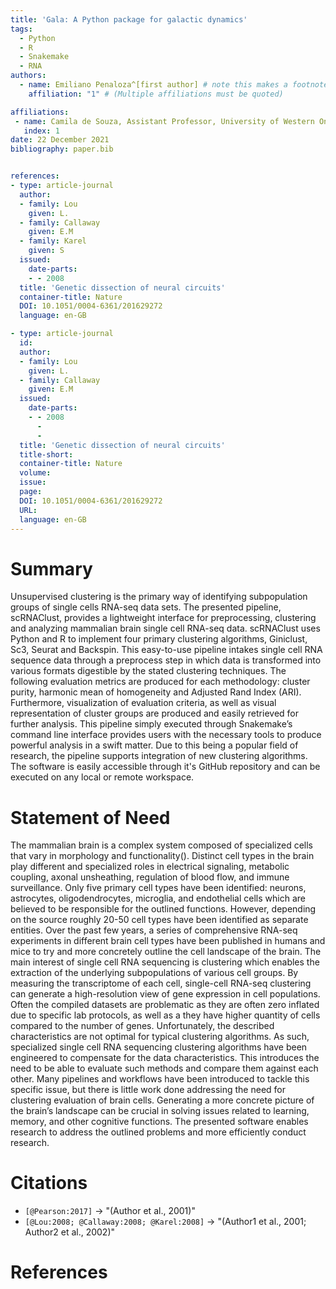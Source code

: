 ```yaml
---
title: 'Gala: A Python package for galactic dynamics'
tags:
  - Python
  - R
  - Snakemake
  - RNA
authors:
  - name: Emiliano Penaloza^[first author] # note this makes a footnote saying 'co-first author'
    affiliation: "1" # (Multiple affiliations must be quoted)

affiliations:
 - name: Camila de Souza, Assistant Professor, University of Western Ontario
   index: 1
date: 22 December 2021
bibliography: paper.bib


references:
- type: article-journal
  author:
  - family: Lou
    given: L.
  - family: Callaway
    given: E.M
  - family: Karel
    given: S
  issued:
    date-parts:
    - - 2008
  title: 'Genetic dissection of neural circuits'
  container-title: Nature
  DOI: 10.1051/0004-6361/201629272
  language: en-GB

- type: article-journal
  id: 
  author:
  - family: Lou
    given: L.
  - family: Callaway
    given: E.M
  issued:
    date-parts:
    - - 2008
      - 
      - 
  title: 'Genetic dissection of neural circuits'
  title-short: 
  container-title: Nature
  volume: 
  issue: 
  page: 
  DOI: 10.1051/0004-6361/201629272
  URL: 
  language: en-GB
---
```

# Summary 

Unsupervised clustering is the primary way of identifying subpopulation groups of single cells RNA-seq data sets. The presented pipeline, scRNAClust, provides a lightweight interface for preprocessing, clustering and analyzing mammalian brain single cell RNA-seq data. scRNAClust uses Python and R to implement four primary clustering algorithms, Giniclust, Sc3, Seurat and Backspin. This easy-to-use pipeline intakes single cell RNA sequence data through a preprocess step in which data is transformed into various formats digestible by the stated clustering techniques.  The following evaluation metrics are produced for each methodology: cluster purity, harmonic mean of homogeneity and Adjusted Rand Index (ARI). Furthermore, visualization of evaluation criteria, as well as visual representation of cluster groups are produced and easily retrieved for further analysis. This pipeline simply executed through Snakemake’s command line interface provides users with the necessary tools to produce powerful analysis in a swift matter.  Due to this being a popular field of research, the pipeline supports integration of new clustering algorithms. The software is easily accessible through it's GitHub repository and can be executed on any local or remote workspace. 
 


# Statement of Need 

The mammalian brain is a complex system composed of specialized cells that vary in morphology and functionality(). Distinct cell types in the brain play different and specialized roles in electrical signaling, metabolic coupling, axonal unsheathing, regulation of blood flow, and immune surveillance. Only five primary cell types have been identified: neurons, astrocytes, oligodendrocytes, microglia, and endothelial cells which are believed to be responsible for the outlined functions. However, depending on the source roughly 20-50 cell types have been identified as separate entities. Over the past few years, a series of comprehensive RNA-seq experiments in different brain cell types have been published in humans and mice to try and more concretely outline the cell landscape of the brain. The main interest of single cell RNA sequencing is clustering which enables the extraction of the underlying subpopulations of various cell groups. By measuring the transcriptome of each cell, single-cell RNA-seq clustering can generate a high-resolution view of gene expression in cell populations. Often the compiled datasets are problematic as they are often zero inflated due to specific lab protocols, as well as a they have higher quantity of cells compared to the number of genes. Unfortunately, the described characteristics are not optimal for typical clustering algorithms. As such, specialized single cell RNA sequencing clustering algorithms have been engineered to compensate for the data characteristics. This introduces the need to be able to evaluate such methods and compare them against each other. Many pipelines and workflows have been introduced to tackle this specific issue, but there is little work done addressing the need for clustering evaluation of brain cells. Generating a more concrete picture of the brain’s landscape can be crucial in solving issues related to learning, memory, and other cognitive functions. The presented software enables research to address the outlined problems and more efficiently conduct research. 




# Citations


   
- `[@Pearson:2017]` -> "(Author et al., 2001)"
- `[@Lou:2008; @Callaway:2008; @Karel:2008]` -> "(Author1 et al., 2001; Author2 et al., 2002)"

# References

